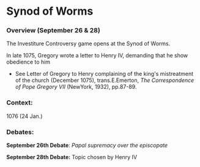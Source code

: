 # Synod of Worms

### Overview (September 26 & 28)

The Investiture Controversy game opens at the Synod of Worms.

In late 1075, Gregory wrote a letter to Henry IV, demanding that he show obedience to him

* See Letter of Gregory to Henry complaining of the king's mistreatment of the church (December 1075), trans.E.Emerton, _The Correspondence of Pope Gregory VII_ (NewYork, 1932), pp.87-89.

### Context:

1076 (24 Jan.)

### Debates:&#x20;

**September 26th Debate**: _Papal supremacy over the episcopate_&#x20;

**September 28th Debate:** Topic chosen by Henry IV

